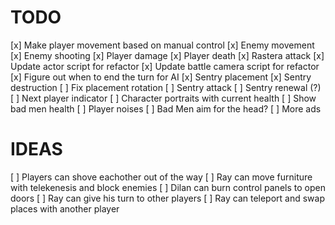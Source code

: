 # TODO
[x] Make player movement based on manual control
[x] Enemy movement
[x] Enemy shooting
[x] Player damage
[x] Player death
[x] Rastera attack
[x] Update actor script for refactor
[x] Update battle camera script for refactor
[x] Figure out when to end the turn for AI
[x] Sentry placement
[x] Sentry destruction
[ ] Fix placement rotation
[ ] Sentry attack
[ ] Sentry renewal (?)
[ ] Next player indicator
[ ] Character portraits with current health
[ ] Show bad men health
[ ] Player noises
[ ] Bad Men aim for the head?
[ ] More ads

# IDEAS
[ ] Players can shove eachother out of the way
[ ] Ray can move furniture with telekenesis and block enemies
[ ] Dilan can burn control panels to open doors
[ ] Ray can give his turn to other players
[ ] Ray can teleport and swap places with another player
